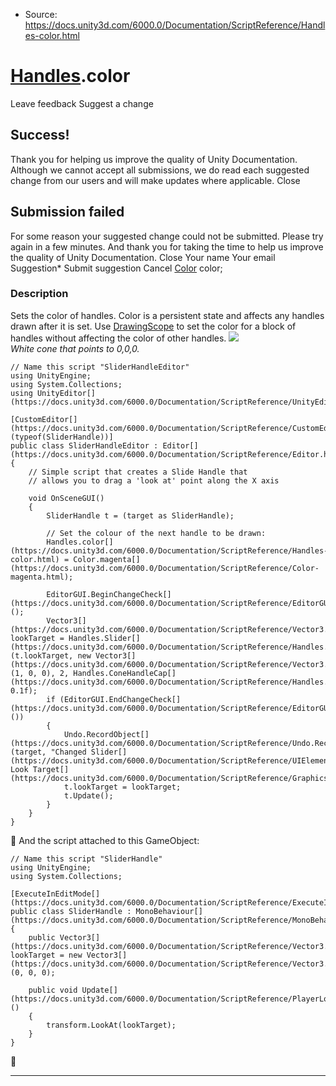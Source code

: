 * Source: https://docs.unity3d.com/6000.0/Documentation/ScriptReference/Handles-color.html

#  [Handles](https://docs.unity3d.com/6000.0/Documentation/ScriptReference/Handles.html).color
Leave feedback
Suggest a change
## Success!
Thank you for helping us improve the quality of Unity Documentation. Although we cannot accept all submissions, we do read each suggested change from our users and will make updates where applicable.
Close
## Submission failed
For some reason your suggested change could not be submitted. Please <a>try again</a> in a few minutes. And thank you for taking the time to help us improve the quality of Unity Documentation.
Close
Your name Your email Suggestion* Submit suggestion
Cancel
[Color](https://docs.unity3d.com/6000.0/Documentation/ScriptReference/Color.html) color; 
### Description
Sets the color of handles. Color is a persistent state and affects any handles drawn after it is set. Use [DrawingScope](https://docs.unity3d.com/6000.0/Documentation/ScriptReference/Handles.DrawingScope.html) to set the color for a block of handles without affecting the color of other handles.
![](https://docs.unity3d.com/6000.0/Documentation/StaticFiles/ScriptRefImages/SliderHandle.png)   
_White cone that points to 0,0,0._
```
// Name this script "SliderHandleEditor"
using UnityEngine;
using System.Collections;
using UnityEditor[](https://docs.unity3d.com/6000.0/Documentation/ScriptReference/UnityEditor.html);  
  
[CustomEditor[](https://docs.unity3d.com/6000.0/Documentation/ScriptReference/CustomEditor.html)(typeof(SliderHandle))]
public class SliderHandleEditor : Editor[](https://docs.unity3d.com/6000.0/Documentation/ScriptReference/Editor.html)
{
    // Simple script that creates a Slide Handle that
    // allows you to drag a 'look at' point along the X axis  
  
    void OnSceneGUI()
    {
        SliderHandle t = (target as SliderHandle);  
  
        // Set the colour of the next handle to be drawn:
        Handles.color[](https://docs.unity3d.com/6000.0/Documentation/ScriptReference/Handles-color.html) = Color.magenta[](https://docs.unity3d.com/6000.0/Documentation/ScriptReference/Color-magenta.html);  
  
        EditorGUI.BeginChangeCheck[](https://docs.unity3d.com/6000.0/Documentation/ScriptReference/EditorGUI.BeginChangeCheck.html)();
        Vector3[](https://docs.unity3d.com/6000.0/Documentation/ScriptReference/Vector3.html) lookTarget = Handles.Slider[](https://docs.unity3d.com/6000.0/Documentation/ScriptReference/Handles.Slider.html)(t.lookTarget, new Vector3[](https://docs.unity3d.com/6000.0/Documentation/ScriptReference/Vector3.html)(1, 0, 0), 2, Handles.ConeHandleCap[](https://docs.unity3d.com/6000.0/Documentation/ScriptReference/Handles.ConeHandleCap.html), 0.1f);
        if (EditorGUI.EndChangeCheck[](https://docs.unity3d.com/6000.0/Documentation/ScriptReference/EditorGUI.EndChangeCheck.html)())
        {
            Undo.RecordObject[](https://docs.unity3d.com/6000.0/Documentation/ScriptReference/Undo.RecordObject.html)(target, "Changed Slider[](https://docs.unity3d.com/6000.0/Documentation/ScriptReference/UIElements.Slider.html) Look Target[](https://docs.unity3d.com/6000.0/Documentation/ScriptReference/GraphicsBuffer.Target.html)");
            t.lookTarget = lookTarget;
            t.Update();
        }
    }
}

```

And the script attached to this GameObject:
```
// Name this script "SliderHandle"
using UnityEngine;
using System.Collections;  
  
[ExecuteInEditMode[](https://docs.unity3d.com/6000.0/Documentation/ScriptReference/ExecuteInEditMode.html)]
public class SliderHandle : MonoBehaviour[](https://docs.unity3d.com/6000.0/Documentation/ScriptReference/MonoBehaviour.html)
{
    public Vector3[](https://docs.unity3d.com/6000.0/Documentation/ScriptReference/Vector3.html) lookTarget = new Vector3[](https://docs.unity3d.com/6000.0/Documentation/ScriptReference/Vector3.html)(0, 0, 0);  
  
    public void Update[](https://docs.unity3d.com/6000.0/Documentation/ScriptReference/PlayerLoop.Update.html)()
    {
        transform.LookAt(lookTarget);
    }
}

```

* * *
